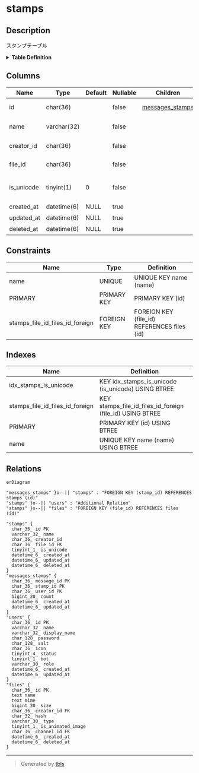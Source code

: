 # stamps

## Description

スタンプテーブル

<details>
<summary><strong>Table Definition</strong></summary>

```sql
CREATE TABLE `stamps` (
  `id` char(36) NOT NULL,
  `name` varchar(32) NOT NULL,
  `creator_id` char(36) NOT NULL,
  `file_id` char(36) NOT NULL,
  `is_unicode` tinyint(1) NOT NULL DEFAULT 0,
  `created_at` datetime(6) DEFAULT NULL,
  `updated_at` datetime(6) DEFAULT NULL,
  `deleted_at` datetime(6) DEFAULT NULL,
  PRIMARY KEY (`id`),
  UNIQUE KEY `name` (`name`),
  KEY `idx_stamps_is_unicode` (`is_unicode`),
  KEY `stamps_file_id_files_id_foreign` (`file_id`),
  CONSTRAINT `stamps_file_id_files_id_foreign` FOREIGN KEY (`file_id`) REFERENCES `files` (`id`) ON DELETE NO ACTION ON UPDATE CASCADE
) ENGINE=InnoDB DEFAULT CHARSET=utf8mb4
```

</details>

## Columns

| Name | Type | Default | Nullable | Children | Parents | Comment |
| ---- | ---- | ------- | -------- | -------- | ------- | ------- |
| id | char(36) |  | false | [messages_stamps](messages_stamps.md) |  | スタンプUUID |
| name | varchar(32) |  | false |  |  | スタンプ名 |
| creator_id | char(36) |  | false |  | [users](users.md) | 作成者UUID |
| file_id | char(36) |  | false |  | [files](files.md) | ファイルUUID |
| is_unicode | tinyint(1) | 0 | false |  |  | Unicode絵文字かどうか |
| created_at | datetime(6) | NULL | true |  |  | 作成日時 |
| updated_at | datetime(6) | NULL | true |  |  | 更新日時 |
| deleted_at | datetime(6) | NULL | true |  |  | 削除日時 |

## Constraints

| Name | Type | Definition |
| ---- | ---- | ---------- |
| name | UNIQUE | UNIQUE KEY name (name) |
| PRIMARY | PRIMARY KEY | PRIMARY KEY (id) |
| stamps_file_id_files_id_foreign | FOREIGN KEY | FOREIGN KEY (file_id) REFERENCES files (id) |

## Indexes

| Name | Definition |
| ---- | ---------- |
| idx_stamps_is_unicode | KEY idx_stamps_is_unicode (is_unicode) USING BTREE |
| stamps_file_id_files_id_foreign | KEY stamps_file_id_files_id_foreign (file_id) USING BTREE |
| PRIMARY | PRIMARY KEY (id) USING BTREE |
| name | UNIQUE KEY name (name) USING BTREE |

## Relations

```mermaid
erDiagram

"messages_stamps" }o--|| "stamps" : "FOREIGN KEY (stamp_id) REFERENCES stamps (id)"
"stamps" }o--|| "users" : "Additional Relation"
"stamps" }o--|| "files" : "FOREIGN KEY (file_id) REFERENCES files (id)"

"stamps" {
  char_36_ id PK
  varchar_32_ name
  char_36_ creator_id
  char_36_ file_id FK
  tinyint_1_ is_unicode
  datetime_6_ created_at
  datetime_6_ updated_at
  datetime_6_ deleted_at
}
"messages_stamps" {
  char_36_ message_id PK
  char_36_ stamp_id PK
  char_36_ user_id PK
  bigint_20_ count
  datetime_6_ created_at
  datetime_6_ updated_at
}
"users" {
  char_36_ id PK
  varchar_32_ name
  varchar_32_ display_name
  char_128_ password
  char_128_ salt
  char_36_ icon
  tinyint_4_ status
  tinyint_1_ bot
  varchar_30_ role
  datetime_6_ created_at
  datetime_6_ updated_at
}
"files" {
  char_36_ id PK
  text name
  text mime
  bigint_20_ size
  char_36_ creator_id FK
  char_32_ hash
  varchar_30_ type
  tinyint_1_ is_animated_image
  char_36_ channel_id FK
  datetime_6_ created_at
  datetime_6_ deleted_at
}
```

---

> Generated by [tbls](https://github.com/k1LoW/tbls)
